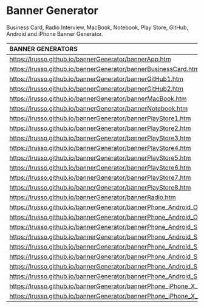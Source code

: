 # Banner Generator

Business Card, Radio Interview, MacBook, Notebook, Play Store, GitHub, Android and iPhone Banner Generator.

| BANNER GENERATORS | 
| :------------ |
| https://lrusso.github.io/bannerGenerator/bannerApp.htm |
| https://lrusso.github.io/bannerGenerator/bannerBusinessCard.htm |
| https://lrusso.github.io/bannerGenerator/bannerGitHub1.htm |
| https://lrusso.github.io/bannerGenerator/bannerGitHub2.htm |
| https://lrusso.github.io/bannerGenerator/bannerMacBook.htm |
| https://lrusso.github.io/bannerGenerator/bannerNotebook.htm |
| https://lrusso.github.io/bannerGenerator/bannerPlayStore1.htm |
| https://lrusso.github.io/bannerGenerator/bannerPlayStore2.htm |
| https://lrusso.github.io/bannerGenerator/bannerPlayStore3.htm |
| https://lrusso.github.io/bannerGenerator/bannerPlayStore4.htm |
| https://lrusso.github.io/bannerGenerator/bannerPlayStore5.htm |
| https://lrusso.github.io/bannerGenerator/bannerPlayStore6.htm |
| https://lrusso.github.io/bannerGenerator/bannerPlayStore7.htm |
| https://lrusso.github.io/bannerGenerator/bannerPlayStore8.htm |
| https://lrusso.github.io/bannerGenerator/bannerRadio.htm |
| https://lrusso.github.io/bannerGenerator/bannerPhone_Android_Old_Landscape.htm |
| https://lrusso.github.io/bannerGenerator/bannerPhone_Android_Old_Portrait.htm |
| https://lrusso.github.io/bannerGenerator/bannerPhone_Android_S9_Landscape.htm |
| https://lrusso.github.io/bannerGenerator/bannerPhone_Android_S9_Portrait.htm |
| https://lrusso.github.io/bannerGenerator/bannerPhone_Android_S10_Landscape.htm |
| https://lrusso.github.io/bannerGenerator/bannerPhone_Android_S10_Portrait.htm |
| https://lrusso.github.io/bannerGenerator/bannerPhone_Android_S20_Landscape.htm |
| https://lrusso.github.io/bannerGenerator/bannerPhone_Android_S20_Portrait.htm |
| https://lrusso.github.io/bannerGenerator/bannerPhone_iPhone_X_Landscape.htm |
| https://lrusso.github.io/bannerGenerator/bannerPhone_iPhone_X_Portrait.htm |
